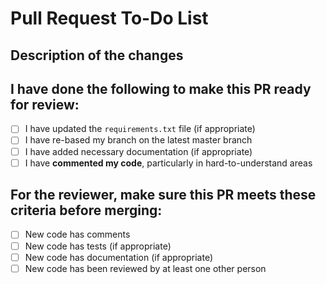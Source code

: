 # Pull Request To-Do List

## Description of the changes
<!--- Describe your changes in detail -->

## I have done the following to make this PR ready for review:

- [ ] I have updated the `requirements.txt` file (if appropriate)
- [ ] I have re-based my branch on the latest master branch
- [ ] I have added necessary documentation (if appropriate)
- [ ] I have **commented my code**, particularly in hard-to-understand areas

## For the reviewer, make sure this PR meets these criteria before merging:

- [ ] New code has comments
- [ ] New code has tests (if appropriate)
- [ ] New code has documentation (if appropriate)
- [ ] New code has been reviewed by at least one other person
